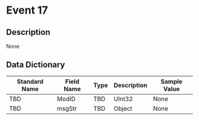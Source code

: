 # Event 17

## Description
None

## Data Dictionary
|Standard Name|Field Name|Type|Description|Sample Value|
|---|---|---|---|---|
|TBD|ModID|TBD|UInt32|None|None|
|TBD|msgStr|TBD|Object|None|None|
